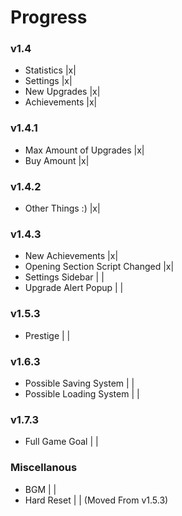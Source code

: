# Progress
### v1.4
- Statistics |x|
- Settings |x|
- New Upgrades |x|
- Achievements |x|

### v1.4.1
- Max Amount of Upgrades |x|
- Buy Amount |x|

### v1.4.2
- Other Things :) |x|

### v1.4.3
- New Achievements |x|
- Opening Section Script Changed |x|
- Settings Sidebar | |
- Upgrade Alert Popup | |

### v1.5.3
- Prestige | |

### v1.6.3
- Possible Saving System | |
- Possible Loading System | |

### v1.7.3
- Full Game Goal | |

### Miscellanous
- BGM | |
- Hard Reset | | (Moved From v1.5.3)

